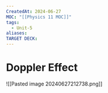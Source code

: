 ```yaml
---
CreatedAt: 2024-06-27
MOC: "[[Physics 11 MOC]]"
tags:
  - Unit-5
aliases: 
TARGET DECK: 
---
```


# Doppler Effect
![[Pasted image 20240627212738.png]]

